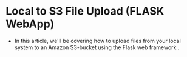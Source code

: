 # Local to S3 File Upload (FLASK WebApp)
- In this article, we'll be covering how to upload files from your local system to an Amazon S3-bucket using the Flask web framework .
